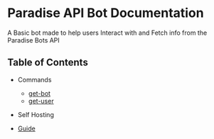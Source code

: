 # Paradise API Bot Documentation
A Basic bot made to help users Interact with and Fetch info from the Paradise Bots API

## Table of Contents
 - Commands
   * [get-bot](getBot.md)
    * [get-user](getUser.md)

 - Self Hosting
  * [Guide](selfHosting.md)
